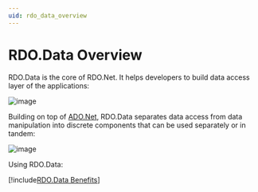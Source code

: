 ```yaml
---
uid: rdo_data_overview
---
```


# RDO.Data Overview

RDO.Data is the core of RDO.Net. It helps developers to build data access layer of the applications:

![image](/images/RdoDataOverview.jpg)

Building on top of [ADO.Net](https://docs.microsoft.com/en-us/dotnet/framework/data/adonet/), RDO.Data separates data access from data manipulation into discrete components that can be used separately or in tandem:

![image](/images/RdoDataArchitecture.jpg)

Using RDO.Data:

[!include[RDO.Data Benefits](../_rdo_data_benefits.md)]
